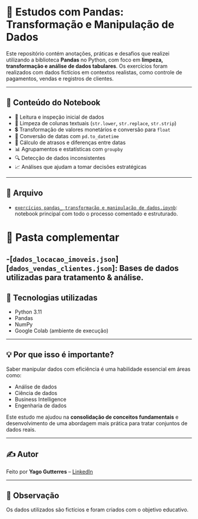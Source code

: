 # 🐼 Estudos com Pandas: Transformação e Manipulação de Dados

Este repositório contém anotações, práticas e desafios que realizei utilizando a biblioteca **Pandas** no Python, com foco em **limpeza, transformação e análise de dados tabulares**. Os exercícios foram realizados com dados fictícios em contextos realistas, como controle de pagamentos, vendas e registros de clientes.

---

## 📘 Conteúdo do Notebook

- 📌 Leitura e inspeção inicial de dados
- 🧹 Limpeza de colunas textuais (`str.lower`, `str.replace`, `str.strip`)
- 💲 Transformação de valores monetários e conversão para `float`
- 📅 Conversão de datas com `pd.to_datetime`
- 🧠 Cálculo de atrasos e diferenças entre datas
- 📊 Agrupamentos e estatísticas com `groupby`
- 🔍 Detecção de dados inconsistentes
- 📈 Análises que ajudam a tomar decisões estratégicas

---

## 📂 Arquivo

- [`exercícios pandas_ transformação e manipulação de dados.ipynb`](./exercícios%20pandas_%20transformação%20e%20manipulação%20de%20dados): notebook principal com todo o processo comentado e estruturado.
# 📂 Pasta complementar
-[`dados_locacao_imoveis.json`]
 [`dados_vendas_clientes.json`]: Bases de dados utilizadas para tratamento & análise.
---

## 🚀 Tecnologias utilizadas

- Python 3.11
- Pandas
- NumPy
- Google Colab (ambiente de execução)

---

## 💡 Por que isso é importante?

Saber manipular dados com eficiência é uma habilidade essencial em áreas como:

- Análise de dados
- Ciência de dados
- Business Intelligence
- Engenharia de dados

Este estudo me ajudou na **consolidação de conceitos fundamentais** e desenvolvimento de uma abordagem mais prática para tratar conjuntos de dados reais.

---

## ✍️ Autor

Feito por **Yago Gutterres** – [LinkedIn]((https://www.linkedin.com/in/yagogutterres/)) 

---

## 📌 Observação

Os dados utilizados são fictícios e foram criados com o objetivo educativo.


